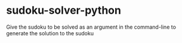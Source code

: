 # sudoku-solver-python
Give the sudoku to be solved as an argument in the command-line to generate the solution to the sudoku